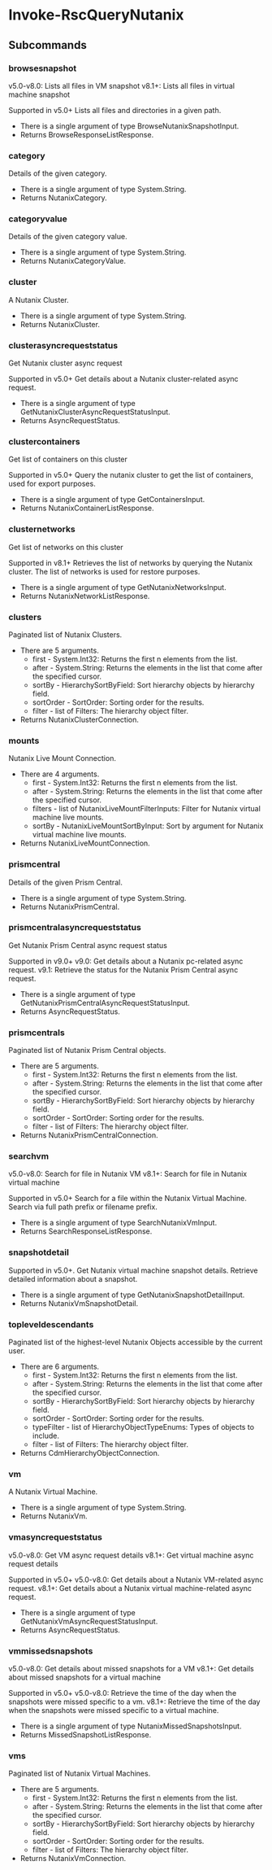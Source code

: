 # Invoke-RscQueryNutanix
## Subcommands
### browsesnapshot
v5.0-v8.0: Lists all files in VM snapshot
v8.1+: Lists all files in virtual machine snapshot

Supported in v5.0+
Lists all files and directories in a given path.

- There is a single argument of type BrowseNutanixSnapshotInput.
- Returns BrowseResponseListResponse.
### category
Details of the given category.

- There is a single argument of type System.String.
- Returns NutanixCategory.
### categoryvalue
Details of the given category value.

- There is a single argument of type System.String.
- Returns NutanixCategoryValue.
### cluster
A Nutanix Cluster.

- There is a single argument of type System.String.
- Returns NutanixCluster.
### clusterasyncrequeststatus
Get Nutanix cluster async request

Supported in v5.0+
Get details about a Nutanix cluster-related async request.

- There is a single argument of type GetNutanixClusterAsyncRequestStatusInput.
- Returns AsyncRequestStatus.
### clustercontainers
Get list of containers on this cluster

Supported in v5.0+
Query the nutanix cluster to get the list of containers, used for export purposes.

- There is a single argument of type GetContainersInput.
- Returns NutanixContainerListResponse.
### clusternetworks
Get list of networks on this cluster

Supported in v8.1+
Retrieves the list of networks by querying the Nutanix cluster. The list of networks is used for restore purposes.

- There is a single argument of type GetNutanixNetworksInput.
- Returns NutanixNetworkListResponse.
### clusters
Paginated list of Nutanix Clusters.

- There are 5 arguments.
    - first - System.Int32: Returns the first n elements from the list.
    - after - System.String: Returns the elements in the list that come after the specified cursor.
    - sortBy - HierarchySortByField: Sort hierarchy objects by hierarchy field.
    - sortOrder - SortOrder: Sorting order for the results.
    - filter - list of Filters: The hierarchy object filter.
- Returns NutanixClusterConnection.
### mounts
Nutanix Live Mount Connection.

- There are 4 arguments.
    - first - System.Int32: Returns the first n elements from the list.
    - after - System.String: Returns the elements in the list that come after the specified cursor.
    - filters - list of NutanixLiveMountFilterInputs: Filter for Nutanix virtual machine live mounts.
    - sortBy - NutanixLiveMountSortByInput: Sort by argument for Nutanix virtual machine live mounts.
- Returns NutanixLiveMountConnection.
### prismcentral
Details of the given Prism Central.

- There is a single argument of type System.String.
- Returns NutanixPrismCentral.
### prismcentralasyncrequeststatus
Get Nutanix Prism Central async request status

Supported in v9.0+
v9.0: Get details about a Nutanix pc-related async request.
v9.1: Retrieve the status for the Nutanix Prism Central async request.

- There is a single argument of type GetNutanixPrismCentralAsyncRequestStatusInput.
- Returns AsyncRequestStatus.
### prismcentrals
Paginated list of Nutanix Prism Central objects.

- There are 5 arguments.
    - first - System.Int32: Returns the first n elements from the list.
    - after - System.String: Returns the elements in the list that come after the specified cursor.
    - sortBy - HierarchySortByField: Sort hierarchy objects by hierarchy field.
    - sortOrder - SortOrder: Sorting order for the results.
    - filter - list of Filters: The hierarchy object filter.
- Returns NutanixPrismCentralConnection.
### searchvm
v5.0-v8.0: Search for file in Nutanix VM
v8.1+: Search for file in Nutanix virtual machine

Supported in v5.0+
Search for a file within the Nutanix Virtual Machine. Search via full path prefix or filename prefix.

- There is a single argument of type SearchNutanixVmInput.
- Returns SearchResponseListResponse.
### snapshotdetail
Supported in v5.0+. Get Nutanix virtual machine snapshot details.
 Retrieve detailed information about a snapshot.

- There is a single argument of type GetNutanixSnapshotDetailInput.
- Returns NutanixVmSnapshotDetail.
### topleveldescendants
Paginated list of the highest-level Nutanix Objects accessible by the current user.

- There are 6 arguments.
    - first - System.Int32: Returns the first n elements from the list.
    - after - System.String: Returns the elements in the list that come after the specified cursor.
    - sortBy - HierarchySortByField: Sort hierarchy objects by hierarchy field.
    - sortOrder - SortOrder: Sorting order for the results.
    - typeFilter - list of HierarchyObjectTypeEnums: Types of objects to include.
    - filter - list of Filters: The hierarchy object filter.
- Returns CdmHierarchyObjectConnection.
### vm
A Nutanix Virtual Machine.

- There is a single argument of type System.String.
- Returns NutanixVm.
### vmasyncrequeststatus
v5.0-v8.0: Get VM async request details
v8.1+: Get virtual machine async request details

Supported in v5.0+
v5.0-v8.0: Get details about a Nutanix VM-related async request.
v8.1+: Get details about a Nutanix virtual machine-related async request.

- There is a single argument of type GetNutanixVmAsyncRequestStatusInput.
- Returns AsyncRequestStatus.
### vmmissedsnapshots
v5.0-v8.0: Get details about missed snapshots for a VM
v8.1+: Get details about missed snapshots for a virtual machine

Supported in v5.0+
v5.0-v8.0: Retrieve the time of the day when the snapshots were missed specific to a vm.
v8.1+: Retrieve the time of the day when the snapshots were missed specific to a virtual machine.

- There is a single argument of type NutanixMissedSnapshotsInput.
- Returns MissedSnapshotListResponse.
### vms
Paginated list of Nutanix Virtual Machines.

- There are 5 arguments.
    - first - System.Int32: Returns the first n elements from the list.
    - after - System.String: Returns the elements in the list that come after the specified cursor.
    - sortBy - HierarchySortByField: Sort hierarchy objects by hierarchy field.
    - sortOrder - SortOrder: Sorting order for the results.
    - filter - list of Filters: The hierarchy object filter.
- Returns NutanixVmConnection.
